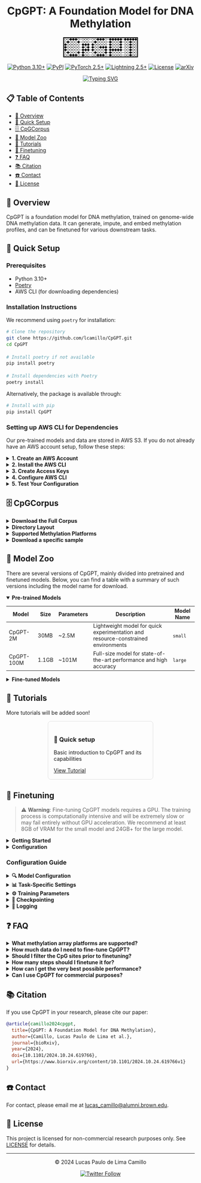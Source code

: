 <div align="center">

# CpGPT: A Foundation Model for DNA Methylation

<img src="cpgpt_logo.svg" width="200px" alt="CpGPT Logo">

[![Python 3.10+](https://img.shields.io/badge/python-3.10+-blue.svg)](https://www.python.org/downloads/)
[![PyPI](https://img.shields.io/pypi/v/CpGPT.svg)](https://pypi.org/project/CpGPT/)
[![PyTorch 2.5+](https://img.shields.io/badge/torch-2.5+-ee4c2c.svg)](https://pytorch.org/get-started/locally/)
[![Lightning 2.5+](https://img.shields.io/badge/lightning-2.5+-792ee5.svg)](https://lightning.ai/)
[![License](https://img.shields.io/badge/License-Non_Commercial-red.svg)](LICENSE)
[![arXiv](https://img.shields.io/badge/bioRxiv-2024.10.24.619766-b31b1b.svg)](https://www.biorxiv.org/content/10.1101/2024.10.24.619766v1)

[![Typing SVG](https://readme-typing-svg.herokuapp.com?font=Fira+Code&pause=1000&color=2E98FF&center=true&vCenter=true&width=600&lines=A+foundation+model+for+DNA+methylation;Generate%2C+impute%2C+and+embed+methylation+profiles;Fine-tune+for+epigenetics+and+aging+research;CpGCpGCpGCpGCpGCpGCpGCpGCpGCpGCpGCpG)](https://github.com/lcamillo/CpGPT)

</div>

## 📋 Table of Contents

- [📖 Overview](#-overview)
- [🚀 Quick Setup](#-quick-setup)
- [🗄️ CpGCorpus](#%EF%B8%8F-cpgcorpus)
- [🐘 Model Zoo](#-model-zoo)
- [🧪 Tutorials](#-tutorials)
- [🔧 Finetuning](#-finetuning)
- [❓ FAQ](#-faq)
- [📚 Citation](#-citation)
- [☎️ Contact](#-contact)
- [📜 License](#-license)

## 📖 Overview

CpGPT is a foundation model for DNA methylation, trained on genome-wide DNA methylation data. It can generate, impute, and embed methylation profiles, and can be finetuned for various downstream tasks.

## 🚀 Quick Setup

### Prerequisites

- Python 3.10+
- [Poetry](https://python-poetry.org/docs/#installation)
- AWS CLI (for downloading dependencies)

### Installation Instructions

We recommend using `poetry` for installation:

```bash
# Clone the repository
git clone https://github.com/lcamillo/CpGPT.git
cd CpGPT

# Install poetry if not available
pip install poetry

# Install dependencies with Poetry
poetry install
```

Alternatively, the package is available through:

```bash
# Install with pip
pip install CpGPT
```


### Setting up AWS CLI for Dependencies

Our pre-trained models and data are stored in AWS S3. If you do not already have an AWS account setup, follow these steps:

<details closed>
<summary><b>1. Create an AWS Account</b></summary>

1. Go to [AWS Console](https://aws.amazon.com/) and click "Create an AWS Account" in the top right
2. Follow the signup process:
   - Provide email and account name
   - Enter your personal/business information
   - Add payment information (a credit card is required, but the downloads follow free tier limits)
   - Complete identity verification (you'll receive a phone call or text)
   - Select a support plan (Free tier is sufficient)

</details>

<details closed>
<summary><b>2. Install the AWS CLI</b></summary>

**For Linux/macOS:**
```bash
curl "https://awscli.amazonaws.com/awscli-exe-linux-x86_64.zip" -o "awscliv2.zip"
unzip awscliv2.zip
sudo ./aws/install
```

**For Windows:**
- Download the [AWS CLI MSI installer](https://awscli.amazonaws.com/AWSCLIV2.msi)
- Run the downloaded MSI installer and follow the on-screen instructions

**Verify installation:**
```bash
aws --version
```

</details>

<details closed>
<summary><b>3. Create Access Keys</b></summary>

1. Log in to the [AWS Console](https://console.aws.amazon.com/)
2. Click on your account name in the top right, then "Security credentials"
3. Scroll down to "Access keys" and click "Create access key"
4. Select "Command Line Interface (CLI)" as the use case
5. Check the "I understand..." acknowledgment and click "Next"
6. **IMPORTANT**: Download the CSV file or copy both the "Access key ID" and "Secret access key" to a secure location. You will not be able to view the secret access key again.

</details>

<details closed>
<summary><b>4. Configure AWS CLI</b></summary>

Run the following command and enter your credentials when prompted:

```bash
aws configure
```

You'll need to input:
- **AWS Access Key ID**: The access key ID from step 3
- **AWS Secret Access Key**: The secret access key from step 3
- **Default region name**: Enter `us-east-1` (where our data is hosted)
- **Default output format**: Enter `json`

</details>

<details closed>
<summary><b>5. Test Your Configuration</b></summary>

Verify your setup with this command that lists the contents (without downloading):
```bash
aws s3 ls s3://cpgpt-lucascamillo-public/data/cpgcorpus/raw/ --requester-payer requester
```

You should see a list of GSE folders if your configuration is correct.

</details>


## 🗄️ CpGCorpus

<details closed>
<summary><b>Download the Full Corpus</b></summary>

To download the entire CpGCorpus from our S3 bucket, run the following command:

```bash
aws s3 sync s3://cpgpt-lucascamillo-public/data/cpgcorpus/raw ./data/cpgcorpus/raw --requester-payer requester
```

</details>

<details closed>
<summary><b>Directory Layout</b></summary>

The CpGCorpus is organized in a hierarchical structure by GSE (Gene Series) and further by GPL (Platform). Below is an overview of the directory layout and file contents:

```
cpgcorpus/
  └── raw/
      └── {GSE_ID}/
          └── {GPL_ID}/
              ├── betas/
              │   ├── QCDPB.arrow      # Processed beta values via the R sesame QCDPB pipeline
              │   └── gse_betas.arrow  # Raw beta values downloaded from GEO
              └── metadata/
                  └── metadata.arrow   # Metadata and sample annotations
```

- The "betas" folder contains one of the two files:
  - QCDPB.arrow: Processed data from the R sesame QCDPB pipeline.
  - gse_betas.arrow: Beta values as originally downloaded from GEO.
- The "metadata" folder stores the metadata.arrow file that holds supplementary experimental details.

</details>

<details closed>
<summary><b>Supported Methylation Platforms</b></summary>

The corpus includes multiple platforms:

- GPL8490 (27k array)
- GPL13534 (450k)
- GPL18809 (450k)
- GPL21145 (EPIC)
- GPL23976 (EPIC)
- GPL29753 (EPIC)
- GPL33022 (EPICv2)
- GPL34394 (MSA)

</details>

<details closed>
<summary><b>Download a specific sample</b></summary>

To download a specific dataset (for example, GSE163839 using platform GPL13534), run:

```bash
aws s3 cp s3://cpgpt-lucascamillo-public/data/cpgcorpus/raw/GSE163839/GPL13534/betas/QCDPB.arrow ./data/GSE163839.arrow --requester-payer requester
```

</details>

## 🐘 Model Zoo

There are several versions of CpGPT, mainly divided into pretrained and finetuned models. Below, you can find a table with a summary of such versions including the model name for download.

<details open>
<summary><b>Pre-trained Models</b></summary>

| Model      | Size  | Parameters | Description                                                                       | Model Name                                    |
| ---------- | ----- | ---------- | --------------------------------------------------------------------------------- | --------------------------------------- |
| CpGPT-2M   | 30MB  | ~2.5M      | Lightweight model for quick experimentation and resource-constrained environments | `small` |
| CpGPT-100M | 1.1GB | ~101M      | Full-size model for state-of-the-art performance and high accuracy                | `large` |

</details>

<details>
<summary><b>Fine-tuned Models</b></summary>

> ⚠️ **Note**: Fine-tuned model weights are currently being updated and will be available soon. The table below shows the models that will be provided.


We provide specialized pre-trained models for common tasks:

| Model                       | Parameters | Description                                              | Output                                                                 | Model Name                                                  |
| --------------------------- | ---------- | -------------------------------------------------------- | ---------------------------------------------------------------------- | ----------------------------------------------------- |
| CpGPT-2M-Age                | ~2.9M      | Multi-tissue chronological age predictor                 | Age in years                                                           | `age`                 |
| CpGPT-2M-AverageAdultWeight | ~2.9M      | Multi-tissue, pan-mammalian weight predictor             | Log1p of average adult weight in kilograms                             | `average_adultweight` |
| CpGPT-100M-BoA              | ~101M      | EPICv2 blood imputation                                  | No phenotype is predicted                                              | `boa`                 |
| CpGPT-2M-Cancer             | ~2.9M      | Multi-tissue cancer predictor                            | Logits of cancer status (use sigmoid to get probabilities)             | `cancer`              |
| CpGPT-2M-ClockProxies       | ~3.1M      | Blood proxies of five epigenetic clocks                  | altumage, dunedinpace (x100), grimage2, hrsinchphenoage, pchorvath2013 | `clock_proxies`       |
| CpGPT-2M-EpicMammal         | ~2.5M      | Blood EPIC-Mammalian array converter                     | No phenotype is predicted                                              | `epicvmammal`         |
| CpGPT-100M-Hannum           | ~101M      | 450k blood imputation                                    | No phenotype is predicted                                              | `hannum`              |
| CpGPT-100M-HumanRRBSAtlas   | ~101M      | Multi-tissue RRBS imputation                             | No phenotype is predicted                                              | `human_rrbs_atlas`    |
| CpGPT-100M-Mammalian        | ~101M      | Multi-tissue, pan-mammalian mammalian array imputation   | No phenotype is predicted                                              | `mammalian`           |
| CpGPT-2M-MaxLifespan        | ~2.9M      | Multi-tissue, pan-mammalian max lifespan predictor       | Log1p of max lifespan in years                                         | `maximum_lifespan`           |
| CpGPT-2M-Mortality          | ~2.9M      | Blood mortality predictor. Please use strict_load=False. | Risk score                                                             | `mortality`           |
| CpGPT-2M-RelativeAge        | ~2.9M      | Multi-tissue, pan-mammalian relative age predictor       | Relative age (0 to 1)                                                  | `relative_age`        |
| CpGPT-100M-sciMETv3         | ~101M      | Brain, single-cell imputation                            | No phenotype is predicted                                              | `scimetv3`            |

</details>

## 🧪 Tutorials

More tutorials will be added soon!

<div class="tutorial-cards" style="display: flex; gap: 20px; justify-content: center; flex-wrap: wrap; margin-bottom: 20px;">
  <div style="border: 1px solid #ddd; border-radius: 8px; padding: 15px; width: 250px;">
    <h3>🔬 Quick setup</h3>
    <p>Basic introduction to CpGPT and its capabilities</p>
    <a href="tutorials/quick_setup.ipynb">View Tutorial</a>
  </div>
</div>

## 🔧 Finetuning

> ⚠️ **Warning**: Fine-tuning CpGPT models requires a GPU. The training process is computationally intensive and will be extremely slow or may fail entirely without GPU acceleration. We recommend at least 8GB of VRAM for the small model and 24GB+ for the large model.

<details closed>
<summary><b>Getting Started</b></summary>

1. **Download dependencies** if you have not already done so by following the steps in the <a href="tutorials/quick_setup.ipynb">quick setup tutorial notebook</a>.

2. **Prepare your data** by following the steps in the <a href="tutorials/quick_setup.ipynb">quick setup tutorial notebook</a>.

</details>

<details closed>
<summary><b>Configuration</b></summary>

1. **Create a configuration file** by modifying template in `configs/experiment/`.

2. **Run fine-tuning** with the CLI:

```bash
cpgpt-train experiment=template
```

3. **Get the best checkpoint** in the logs folders:

- **Checkpoint weights**: `logs/experiment/{experiment_name}/checkpoints/{experiment_name}.ckpt`
- **Model config**: `logs/experiment/{experiment_name}/.hydra/config.yaml`

</details>

### Configuration Guide

<details>
<summary><b>🔍 Model Configuration</b></summary>

CpGPT provides several parameters to customize your model architecture and training process:

| Parameter         | Description             | Examples                                           |
| ----------------- | ----------------------- | -------------------------------------------------- |
| `model/net`       | Model architecture size | `small.yaml`, `large.yaml`                         |
| `model/optimizer` | Optimization algorithm  | `adamw.yaml`, `adamwscheduleree.yaml`, `lion.yaml` |
| `model/scheduler` | Learning rate scheduler | `cosine_warmup.yaml`, `constant.yaml`              |

</details>

<details>
<summary><b>📊 Task-Specific Settings</b></summary>

Modify these parameters in your experiment YAML file to customize the model for different tasks:

```yaml
model:
  training:
    # Type of loss function for condition decoder
    condition_decoder_loss: mae  # Options: mae, mse, ce

    # Weighting for the condition loss vs reconstruction
    loss_weights:
      condition_loss: 0.1

  optimizer:
    # Learning rate
    lr: 0.0001

  net:
    # Enable the condition decoder for prediction tasks
    use_condition_decoder: true

    # Number of target variables to predict
    condition_size: 1  # 1 for regression, can be >1 for multi-target
```

</details>

<details>
<summary><b>⚙️ Training Parameters</b></summary>

Control the training process with these settings:

```yaml
trainer:
  # Minimum training steps (for warmup)
  min_steps: 2000

  # Maximum training steps before stopping
  max_steps: 100000

data:
  # Batch size for training
  batch_size: 16  # Reduce for large models or limited GPU memory

  # Data directories
  train_dir: ${paths.data_dir}/mydata/processed/train
  val_dir: ${paths.data_dir}/mydata/processed/val
  test_dir: ${paths.data_dir}/mydata/processed/test
```

</details>

<details>
<summary><b>💾 Checkpointing</b></summary>

Configure model saving behavior:

```yaml
callbacks:
  model_checkpoint:
    # Metric to monitor for saving best model
    monitor: "val/condition_loss"  # Options: val/loss, val/condition_loss, etc.

    # Filename pattern for saved checkpoints
    filename: "${tags[0]}"  # Uses the first tag as filename

    # Save mode
    mode: "min"  # min for losses, max for metrics like accuracy
```

</details>

<details>
<summary><b>📝 Logging</b></summary>

Configure experiment logging with these options:

```yaml
logger:
  # WandB logging
  wandb:
    project: "cpgpt"
    name: "${tags[0]}"
    tags: ${tags}
    group: "${task_name}"

  # TensorBoard logging
  tensorboard:
    name: "tensorboard"
    save_dir: "logs/tensorboard/"

  # CSV logging
  csv:
    name: "csv"
    save_dir: "logs/csv/"
```

Available loggers include:

- `wandb.yaml`: Weights & Biases for experiment tracking with visualization
- `tensorboard.yaml`: TensorBoard for local visualization
- `csv.yaml`: Simple CSV logging for offline analysis
- `mlflow.yaml`: MLflow for organization-level experiment tracking

</details>

## ❓ FAQ

<details>
<summary><b>What methylation array platforms are supported?</b></summary>
CpGPT was pretrained with bulk data from all of the available Illumina arrays, besides the Horvath Mammalian array, at the time of writing. Nevertheless, CpGPT should be able to generalize to new arrays and unseen genomic loci. For RRBS and other types of sequencing-based methylation measurements, finetuning with at least a subset of the data is highly recommended.
</details>

<details>
<summary><b>How much data do I need to fine-tune CpGPT?</b></summary>
CpGPT can be fine-tuned with as few as 50-100 samples for simple tasks. For complex tasks or higher accuracy, we recommend 500+ samples.
</details>

<details>
<summary><b>Should I filter the CpG sites prior to finetuning?</b></summary>
That depends on the task and the reason for finetuning. For instance, to finetune for a model that does not predict specific phenotypes and is just used to learn whole-genome methylation profiles, then it is best not to filter any features. However, if there is a specific phenotype to be predicted, then using a ridge regression and picking the top N features can speed up the training time required (see below).
</details>

<details>
<summary><b>How many steps should I finetune it for?</b></summary>
That ultimately depends on how many samples and how many features are shown to the model. As a rough guide, showing CpGPT each sample-feature combination 50 times works well. For instance, if there are 100 samples with 10,000 CpG sites each, then with a batch size of 10, 100,000 steps would be ideal.
</details>

<details>
<summary><b>How can I get the very best possible performance?</b></summary>
One trick that can increase training time substantially but can lead to some minor performance improvements is to change the following parameter in the `template.yaml` file:

```yaml
model:
  training:
    generative_splits: 5
```

The default for that parameter is 2, which effectively means that generative training is not used.

</details>

<details>
<summary><b>Can I use CpGPT for commercial purposes?</b></summary>
The current release is for non-commercial research purposes only. Please contact us for licensing information for commercial use.
</details>

## 📚 Citation

If you use CpGPT in your research, please cite our paper:

```bibtex
@article{camillo2024cpgpt,
  title={CpGPT: A Foundation Model for DNA Methylation},
  author={Camillo, Lucas Paulo de Lima et al.},
  journal={bioRxiv},
  year={2024},
  doi={10.1101/2024.10.24.619766},
  url={https://www.biorxiv.org/content/10.1101/2024.10.24.619766v1}
}
```

## ☎️ Contact

For contact, please email me at lucas_camillo@alumni.brown.edu.

## 📜 License

This project is licensed for non-commercial research purposes only. See [LICENSE](LICENSE) for details.

______________________________________________________________________

<div align="center">
  <p>© 2024 Lucas Paulo de Lima Camillo</p>
  <a href="https://twitter.com/lucascamillomd"><img src="https://img.shields.io/twitter/follow/lucascamillomd?style=social" alt="Twitter Follow"></a>
</div>

